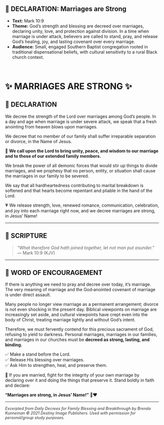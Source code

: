 <link rel="stylesheet" href="../style.css">


## 📜 DECLARATION: **Marriages are Strong**

<section class="overview-box">

- **Text:** Mark 10:9
- **Theme:** God’s strength and blessing are decreed over marriages, declaring unity, love, and protection against division. In a time when marriage is under attack, believers are called to stand, pray, and release God’s healing, joy, and lasting covenant over every marriage.
- **Audience:** Small, engaged Southern Baptist congregation rooted in traditional dispensational beliefs, with cultural sensitivity to a rural Black church context.

</section>


<br>

 


# ✨ MARRIAGES ARE STRONG ✨  


## 📜 DECLARATION  

We decree the strength of the Lord over marriages among God’s people. In a day and age when marriage is under severe attack, we speak that a fresh anointing from heaven blows upon marriages.  

We decree that no member of our family shall suffer irreparable separation or divorce, in the Name of Jesus.  

🙌 **We call upon the Lord to bring unity, peace, and wisdom to our marriage and to those of our extended family members.**  

We break the power of all demonic forces that would stir up things to divide marriages, and we prophesy that no person, entity, or situation shall cause the marriages in our family to be severed.  

We say that all hardheartedness contributing to marital breakdown is softened and that hearts become repentant and pliable in the hand of the Lord.  

💗 We release strength, love, renewed romance, communication, celebration, and joy into each marriage right now, and we decree marriages are strong, in Jesus’ Name!  

***

## 📖 SCRIPTURE  

> *“What therefore God hath joined together, let not man put asunder.”*  
> — Mark 10:9 (KJV)  

***

## 🌟 WORD OF ENCOURAGEMENT  

If there is anything we need to pray and decree over today, it’s marriage. The very meaning of marriage and the God‑anointed covenant of marriage is under direct assault.  

Many people no longer view marriage as a permanent arrangement; divorce is not even shocking in the present day. Biblical viewpoints on marriage are increasingly set aside, and cultural viewpoints have crept even into the body of Christ, treating marriage lightly and without God’s intent.  

Therefore, we must fervently contend for this precious sacrament of God, refusing to yield to darkness. Personal marriages, marriages in our families, and marriages in our churches must be **decreed as strong, lasting, and binding.**  

✅ Make a stand before the Lord.  
✅ Release His blessing over marriages.  
✅ Ask Him to strengthen, heal, and preserve them.  

💍 If you are married, fight for the integrity of your own marriage by declaring over it and doing the things that preserve it. Stand boldly in faith and declare:  

**“Marriages are strong, in Jesus’ Name!”** 🙏❤️  


---

<footer style="color:#333; font-style:italic; font-size: .8rem">
Excerpted from Daily Decrees for Family Blessing and Breakthrough by Brenda Kunneman
© 2021 Destiny Image Publishers. Used with permission for personal/group study purposes.
</footer>